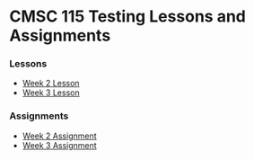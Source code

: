 # CMSC 115 Testing Lessons and Assignments

### Lessons

- [Week 2 Lesson](week2/week2_lesson.md)
- [Week 3 Lesson](week3/week3_lesson.md)

### Assignments

- [Week 2 Assignment](week2/week2_test_case_instructions.pdf)
- [Week 3 Assignment](week3/week3_test_case_instructions.pdf)
